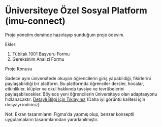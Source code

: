 # Üniversiteye Özel Sosyal Platform (imu-connect)

Proje yönetim dersinde hazırlayıp sunduğum proje ödevim.

Ekler:
1. Tübitak 1001 Başvuru Formu
2. Gereksinim Analizi Formu

Proje Konusu

Sadece aynı üniversitede okuyan öğrencilerin giriş yapabildiği, fikirlerini paylaşabildiği bir platform. Bu platformda öğrenciler dersler, hocalar, etkinlikler, klüpler ve okul hakkında tavsiye ve tevrübelerini paylaşabilecekler. Böylece yeni öğrencilerin üniversiteye olan adaptasyonu hızlanacaktır. [Detaylı Bilgi İçin Tıklayınız](https://github.com/2nahan/imu-connect/blob/main/%C3%9Cniversiteye%20%C3%96zel%20Sosyal%20Platform.pdf) (Daha iyi görüntü kalitesi için dosyayı indiriniz)

Not: Ekran tasarımlarını Figma'da yapmış olup, benzer konseptli uygulamaların tasarımlarından yararlanılmıştır.
